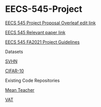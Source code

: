 # EECS-545-Project

[EECS 545 Project Proposal Overleaf edit link](https://www.overleaf.com/8963896755cbzjdsbskxys)

[EECS 545 Relevant paper link](https://docs.google.com/document/d/1-CQj3prjYrPnnRW2pXleLcrcgTmv74kcz5GLxVRUyX8/edit#heading=h.13f4kuk7nrks)

[EECS 545 FA2021 Project Guidelines](https://docs.google.com/document/d/1Cfwg0ES6dqo3hcUq1IAKTl7RlRYQMk3yqrK8PbY76Lk/edit#)

Datasets

[SVHN](http://ufldl.stanford.edu/housenumbers/)

[CIFAR-10](https://www.cs.toronto.edu/~kriz/cifar.html)

Existing Code Repositories

[Mean Teacher](https://github.com/CuriousAI/mean-teacher)

[VAT](https://github.com/takerum/vat_tf)
